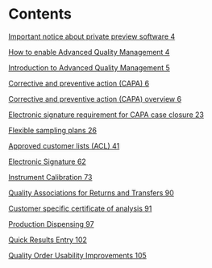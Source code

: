 ﻿---
title: 
description: 
ms.date: 04/25/2025
ms.topic: how-to
ms.service: 
author: johanhoffmann
ms.author: johanho
manager: 
---

# Contents

[Important notice about private preview software 4](important-notice-about-private-preview-software.md)

[How to enable Advanced Quality Management 4](how-to-enable-advanced-quality-management.md)

[Introduction to Advanced Quality Management 5](introduction-to-advanced-quality-management.md)

[Corrective and preventive action (CAPA) 6](corrective-action-and-preventive-action-capa.md)

[Corrective and preventive action (CAPA) overview 6](corrective-action-and-preventive-action-capa.md-overview)

[Electronic signature requirement for CAPA case closure 23](electronic-signature-requirement-for-capa-case-closure.md)

[Flexible sampling plans 26](flexible-sampling-plans.md)

[Approved customer lists (ACL) 41](approved-customer-lists-acl.md)

[Electronic Signature 62](electronic-signature.md)

[Instrument Calibration 73](instrument-calibration.md)

[Quality Associations for Returns and Transfers 90](quality-associations-for-returns-and-transfers.md)

[Customer specific certificate of analysis 91](customer-specific-certificate-of-analysis.md)

[Production Dispensing 97](production-dispensing.md)

[Quick Results Entry 102](quick-results-entry.md)

[Quality Order Usability Improvements 105](quality-order-usability-improvements.md)
